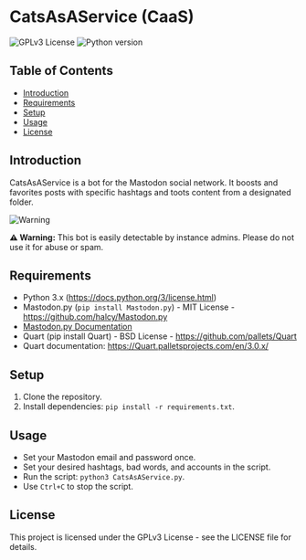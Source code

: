 # CatsAsAService (CaaS)

![GPLv3 License](https://img.shields.io/badge/license-GPLv3-blue.svg)
![Python version](https://img.shields.io/badge/python-3.x-blue.svg)

## Table of Contents

- [Introduction](#introduction)
- [Requirements](#requirements)
- [Setup](#setup)
- [Usage](#usage)
- [License](#license)

## Introduction

CatsAsAService is a bot for the Mastodon social network. It boosts and favorites posts with specific hashtags and toots content from a designated folder. 

![Warning](https://img.shields.io/badge/warning-important-red.svg)

**⚠️ Warning:** This bot is easily detectable by instance admins. Please do not use it for abuse or spam.

## Requirements

- Python 3.x (https://docs.python.org/3/license.html)
- Mastodon.py (`pip install Mastodon.py`) - MIT License - https://github.com/halcy/Mastodon.py
- [Mastodon.py Documentation](https://mastodonpy.readthedocs.io/en/stable/)
- Quart (pip install Quart) - BSD License - https://github.com/pallets/Quart
- Quart documentation: https://Quart.palletsprojects.com/en/3.0.x/

## Setup

1. Clone the repository.
2. Install dependencies: `pip install -r requirements.txt`.

## Usage

- Set your Mastodon email and password once. 
- Set your desired hashtags, bad words, and accounts in the script.
- Run the script: `python3 CatsAsAService.py`.
- Use `Ctrl+C` to stop the script.

## License

This project is licensed under the GPLv3 License - see the LICENSE file for details.
